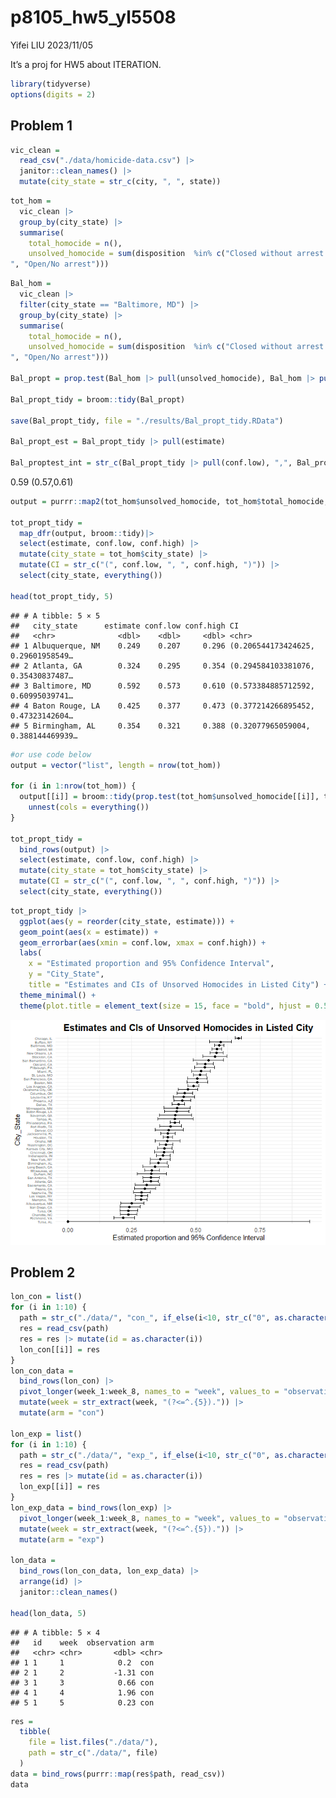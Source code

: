 p8105_hw5_yl5508
================
Yifei LIU
2023/11/05

It’s a proj for HW5 about ITERATION.  

``` r
library(tidyverse)
options(digits = 2)
```

## Problem 1

``` r
vic_clean =
  read_csv("./data/homicide-data.csv") |>
  janitor::clean_names() |>
  mutate(city_state = str_c(city, ", ", state))
```

``` r
tot_hom =
  vic_clean |>
  group_by(city_state) |>
  summarise(
    total_homocide = n(),
    unsolved_homocide = sum(disposition  %in% c("Closed without arrest
", "Open/No arrest")))
```

``` r
Bal_hom =
  vic_clean |>
  filter(city_state == "Baltimore, MD") |>
  group_by(city_state) |>
  summarise(
    total_homocide = n(),
    unsolved_homocide = sum(disposition  %in% c("Closed without arrest
", "Open/No arrest")))

Bal_propt = prop.test(Bal_hom |> pull(unsolved_homocide), Bal_hom |> pull(total_homocide), alternative = c("two.sided"), conf.level = 0.95)

Bal_propt_tidy = broom::tidy(Bal_propt)

save(Bal_propt_tidy, file = "./results/Bal_propt_tidy.RData")

Bal_propt_est = Bal_propt_tidy |> pull(estimate)

Bal_proptest_int = str_c(Bal_propt_tidy |> pull(conf.low), ",", Bal_propt_tidy |> pull(conf.high))
```

0.59 (0.57,0.61)

``` r
output = purrr::map2(tot_hom$unsolved_homocide, tot_hom$total_homocide, ~ prop.test(x = .x, n = .y, alternative = c("two.sided"), conf.level = 0.95))

tot_propt_tidy =
  map_dfr(output, broom::tidy)|>
  select(estimate, conf.low, conf.high) |>
  mutate(city_state = tot_hom$city_state) |>
  mutate(CI = str_c("(", conf.low, ", ", conf.high, ")")) |>
  select(city_state, everything())

head(tot_propt_tidy, 5)
```

    ## # A tibble: 5 × 5
    ##   city_state      estimate conf.low conf.high CI                                
    ##   <chr>              <dbl>    <dbl>     <dbl> <chr>                             
    ## 1 Albuquerque, NM    0.249    0.207     0.296 (0.206544173424625, 0.29601958549…
    ## 2 Atlanta, GA        0.324    0.295     0.354 (0.294584103381076, 0.35430837487…
    ## 3 Baltimore, MD      0.592    0.573     0.610 (0.573384885712592, 0.60995039741…
    ## 4 Baton Rouge, LA    0.425    0.377     0.473 (0.377214266895452, 0.47323142604…
    ## 5 Birmingham, AL     0.354    0.321     0.388 (0.32077965059004, 0.388144469939…

``` r
#or use code below
output = vector("list", length = nrow(tot_hom))

for (i in 1:nrow(tot_hom)) {
  output[[i]] = broom::tidy(prop.test(tot_hom$unsolved_homocide[[i]], tot_hom$total_homocide[[i]], alternative = c("two.sided"), conf.level = 0.95)) |>
    unnest(cols = everything())
}

tot_propt_tidy =
  bind_rows(output) |>
  select(estimate, conf.low, conf.high) |>
  mutate(city_state = tot_hom$city_state) |>
  mutate(CI = str_c("(", conf.low, ", ", conf.high, ")")) |>
  select(city_state, everything())
```

``` r
tot_propt_tidy |>
  ggplot(aes(y = reorder(city_state, estimate))) + 
  geom_point(aes(x = estimate)) +
  geom_errorbar(aes(xmin = conf.low, xmax = conf.high)) +
  labs(
    x = "Estimated proportion and 95% Confidence Interval",
    y = "City_State",
    title = "Estimates and CIs of Unsorved Homocides in Listed City") +
  theme_minimal() +
  theme(plot.title = element_text(size = 15, face = "bold", hjust = 0.5), axis.text.y = element_text(size = 5))
```

![](p8105_hw5_yl5508_files/figure-gfm/hom_geom-1.png)<!-- -->

## Problem 2

``` r
lon_con = list()
for (i in 1:10) {
  path = str_c("./data/", "con_", if_else(i<10, str_c("0", as.character(i)), as.character(i)), ".csv")
  res = read_csv(path)
  res = res |> mutate(id = as.character(i))
  lon_con[[i]] = res
}
lon_con_data =
  bind_rows(lon_con) |>
  pivot_longer(week_1:week_8, names_to = "week", values_to = "observation") |>
  mutate(week = str_extract(week, "(?<=^.{5}).")) |>
  mutate(arm = "con")

lon_exp = list()
for (i in 1:10) {
  path = str_c("./data/", "exp_", if_else(i<10, str_c("0", as.character(i)), as.character(i)), ".csv")
  res = read_csv(path)
  res = res |> mutate(id = as.character(i))
  lon_exp[[i]] = res
}
lon_exp_data = bind_rows(lon_exp) |>
  pivot_longer(week_1:week_8, names_to = "week", values_to = "observation") |>
  mutate(week = str_extract(week, "(?<=^.{5}).")) |>
  mutate(arm = "exp")

lon_data =
  bind_rows(lon_con_data, lon_exp_data) |>
  arrange(id) |>
  janitor::clean_names()

head(lon_data, 5)
```

    ## # A tibble: 5 × 4
    ##   id    week  observation arm  
    ##   <chr> <chr>       <dbl> <chr>
    ## 1 1     1            0.2  con  
    ## 2 1     2           -1.31 con  
    ## 3 1     3            0.66 con  
    ## 4 1     4            1.96 con  
    ## 5 1     5            0.23 con

``` r
res =
  tibble(
    file = list.files("./data/"),
    path = str_c("./data/", file)
  )
data = bind_rows(purrr::map(res$path, read_csv))
data
```
